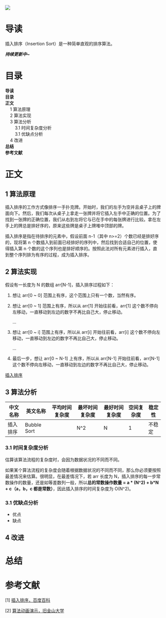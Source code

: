 <img src="https://gitee.com/struggle3014/picBed/raw/master/name_code.png" div align=center />

# 导读

插入排序（Insertion Sort）是一种简单直观的排序算法。

***持续更新中~***



# 目录

<nav>
<a href='#导读' style='text-decoration:none;font-weight:bolder'>导读</a><br/>
<a href='#目录' style='text-decoration:none;font-weight:bolder'>目录</a><br/>
<a href='#正文' style='text-decoration:none;font-weight:bolder'>正文</a><br/>
&nbsp;&nbsp;&nbsp;&nbsp;<a href='#1 算法原理' style='text-decoration:none;${border-style}'>1 算法原理</a><br/>
&nbsp;&nbsp;&nbsp;&nbsp;<a href='#2 算法实现' style='text-decoration:none;${border-style}'>2 算法实现</a><br/>
&nbsp;&nbsp;&nbsp;&nbsp;<a href='#3 算法分析' style='text-decoration:none;${border-style}'>3 算法分析</a><br/>
&nbsp;&nbsp;&nbsp;&nbsp;&nbsp;&nbsp;&nbsp;&nbsp;<a href='#3.1 时间复杂度分析' style='text-decoration:none;${border-style}'>3.1 时间复杂度分析</a><br/>
&nbsp;&nbsp;&nbsp;&nbsp;&nbsp;&nbsp;&nbsp;&nbsp;<a href='#3.1 优缺点分析' style='text-decoration:none;${border-style}'>3.1 优缺点分析</a><br/>
&nbsp;&nbsp;&nbsp;&nbsp;<a href='#4 改进' style='text-decoration:none;${border-style}'>4 改进</a><br/>
<a href='#总结' style='text-decoration:none;font-weight:bolder'>总结</a><br/>
<a href='#参考文献' style='text-decoration:none;font-weight:bolder'>参考文献</a><br/>
</nav>

# 正文

## 1 算法原理

插入排序的工作方式像排序一手扑克牌。开始时，我们的左手为空并且桌子上的牌面向下。然后，我们每次从桌子上拿走一张牌并将它插入左手中正确的位置。为了找到一张牌的正确位置，我们从右到左将它与已在手中的每张牌进行比较。拿在左手上的牌总是排好序的，原来这些牌是桌子上牌堆中顶部的牌。

插入排序是指在待排序的元素中，假设前面 n-1（其中 n>=2）个数已经是排好序的，现将第 n 个数插入到前面已经排好的序列中，然后找到合适自己的位置，使得插入第 n 个数的这个序列也是排好顺序的。按照此法对所有元素进行插入，直到整个序列排为有序的过程，成为插入排序。



## 2 算法实现

假设有一长度为 N 的数组 arr[N-1]，插入排序过程如下：

1. 想让 arr[0 ~ 0] 范围上有序，这个范围上只有一个数，当然有序。

2. 想让 arr[0 ~ 1] 范围上有序，所以从 arr[1] 开始往前看，arr[1] 这个数不停向左移动，一直移动到左边的数字不再比自己大，停止移动。

   ...

3. 想让 arr[0 ~ i] 范围上有序，所以从 arr[i] 开始往前看，arr[i] 这个数不停向左移动，一直移动到左边的数字不再比自己大，停止移动。

   ...

4. 最后一步，想让 arr[0 ~ N-1] 上有序，所以从 arr[N-1] 开始往前看，arr[N-1]  这个数不停向左移动，一直移动到左边的数字不再比自己大，停止移动。

[插入排序](../../../../projects/alogorithm-basic/src/main/java/com/xiumei/alogrithm/sort/Code03_InsertionSort.java)

## 3 算法分析

| 中文名称 | 英文名称    | 平均时间复杂度 | 最坏时间复杂度 | 最好时间复杂度 | 空间复杂度 | 稳定性 |
| -------- | ----------- | -------------- | -------------- | -------------- | ---------- | ------ |
| 插入排序 | Bubble Sort |                | N^2            | N              | 1          | 不稳定 |

### 3.1 时间复杂度分析

估算该算法流程的复杂度时，会因为数据状况的不同而不同。

如果某个算法流程的复杂度会随着根据数据状况的不同而不同，那么你必须要按照最差情况来估算。很明显，在最差情况下，若 arr 长度为 N，插入排序的每一步常数操作的数量，还是如等差数列一般，所以**总的常数操作数量 = a * (N^2) + b*N + c（a，b，c 都是常数）**，因此插入排序的时间复杂度为 O(N^2)。

### 3.1 优缺点分析

* 优点
* 缺点



## 4 改进



# 总结





# 参考文献

[1] [插入排序，百度百科](https://baike.baidu.com/item/插入排序)

[2] [算法动画演示，旧金山大学](https://www.cs.usfca.edu/~galles/visualization/Algorithms.html)